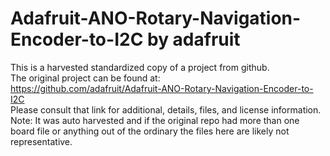 
# Adafruit-ANO-Rotary-Navigation-Encoder-to-I2C by adafruit  
This is a harvested standardized copy of a project from github.  
The original project can be found at:  
https://github.com/adafruit/Adafruit-ANO-Rotary-Navigation-Encoder-to-I2C  
Please consult that link for additional, details, files, and license information.  
Note: It was auto harvested and if the original repo had more than one board file or anything out of the ordinary the files here are likely not representative.  
    